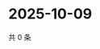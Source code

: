 # 2025-10-09

共 0 条

<!-- BEGIN ZHIHUVIDEO -->
<!-- 最后更新时间 Thu Oct 09 2025 15:11:43 GMT+0800 (China Standard Time) -->

<!-- END ZHIHUVIDEO -->

